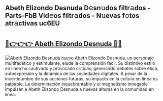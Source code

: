 ## Abeth Elizondo Desnuda D𝚎sn𝚞dos filtr𝚊dos - Parts-FbB Vid𝚎os filtr𝚊dos - N𝚞evas f𝚘tos atr𝚊ctivas uc6EU

# <h2><a href="http://mb4u67.tromn.icu/?c=Abeth+Elizondo+Desnuda">🔗👉👉👉 Abeth Elizondo Desnuda 🔗🔗</a></h2>

[![Abeth Elizondo Desnuda nuevo](https://i.imgur.com/pEAQMta.gif)](http://mb4u67.tromn.icu/?c=Abeth+Elizondo+Desnuda)
Abeth Elizondo Desnuda, un personaje multifacético y estimulante, elude la comprensión fácil. Su distintivo estilo en línea ha cautivado y provocado críticas, generando debates sobre ética, autoexpresión y la dinámica de las sociedades digitales. A pesar de la incertidumbre de sus acciones futuras, su impacto en la cultura en línea es palpable. La determinación inquebrantable y el magnetismo innegable impulsan a Abeth Elizondo Desnuda a nuevas alturas en la comunidad en línea.
